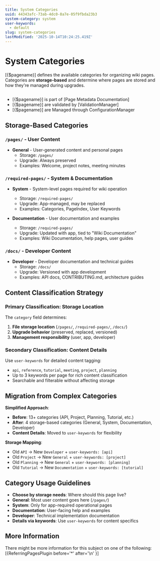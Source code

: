 ```yaml
---
title: System Categories
uuid: 44343afc-73ab-4dc0-8a7e-05f9fbda23b3
system-category: system
user-keywords:
  - default
slug: system-categories
lastModified: '2025-10-14T10:24:25.419Z'
---
```

# System Categories

[{$pagename}] defines the available categories for organizing wiki pages. Categories are **storage-based** and determine where pages are stored and how they're managed during upgrades.

## 
- [{$pagename}] is part of [Page Metadata Documentation]
- [{$pagename}] are validated by [ValidationManager]
- [{$pagename}] are Managed through ConfigurationManager

## Storage-Based Categories

### `/pages/` - User Content
* **General** - User-generated content and personal pages
  * Storage: `/pages/`
  * Upgrade: Always preserved
  * Examples: Welcome, project notes, meeting minutes

### `/required-pages/` - System & Documentation  
* **System** - System-level pages required for wiki operation
  * Storage: `/required-pages/`
  * Upgrade: App-managed, may be replaced
  * Examples: Categories, PageIndex, User Keywords

* **Documentation** - User documentation and examples  
  * Storage: `/required-pages/`
  * Upgrade: Updated with app, tied to "Wiki Documentation"
  * Examples: Wiki Documentation, help pages, user guides

### `/docs/` - Developer Content
* **Developer** - Developer documentation and technical guides
  * Storage: `/docs/`
  * Upgrade: Versioned with app development
  * Examples: API docs, CONTRIBUTING.md, architecture guides

## Content Classification Strategy

### Primary Classification: Storage Location
The `category` field determines:
1. **File storage location** (`/pages/`, `/required-pages/`, `/docs/`)
2. **Upgrade behavior** (preserved, replaced, versioned)
3. **Management responsibility** (user, app, developer)

### Secondary Classification: Content Details  
Use `user-keywords` for detailed content tagging:
* `api`, `reference`, `tutorial`, `meeting`, `project`, `planning`
* Up to 3 keywords per page for rich content classification
* Searchable and filterable without affecting storage

## Migration from Complex Categories

**Simplified Approach**:
* **Before**: 13+ categories (API, Project, Planning, Tutorial, etc.)
* **After**: 4 storage-based categories (General, System, Documentation, Developer)
* **Content Details**: Moved to `user-keywords` for flexibility

**Storage Mapping**:
* Old `API` → New `Developer` + `user-keywords: [api]`
* Old `Project` → New `General` + `user-keywords: [project]` 
* Old `Planning` → New `General` + `user-keywords: [planning]`
* Old `Tutorial` → New `Documentation` + `user-keywords: [tutorial]`

## Category Usage Guidelines

* **Choose by storage needs**: Where should this page live?
* **General**: Most user content goes here (`/pages/`)
* **System**: Only for app-required operational pages
* **Documentation**: User-facing help and examples
* **Developer**: Technical implementation documentation
* **Details via keywords**: Use `user-keywords` for content specifics

## More Information

There might be more information for this subject on one of the following:
[{ReferringPagesPlugin before='*' after='\n' }]
